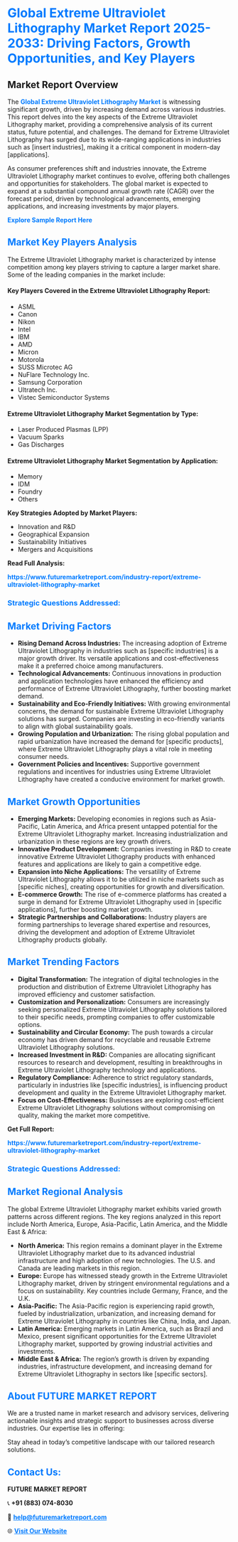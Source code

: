 <h1 style="color: #007BFF;">Global Extreme Ultraviolet Lithography Market Report 2025-2033: Driving Factors, Growth Opportunities, and Key Players</h1>

<section id="overview">
<h2>Market Report Overview</h2>
<p>The <a href="https://www.futuremarketreport.com/industry-report/extreme-ultraviolet-lithography-market" style="color: #007BFF; text-decoration: none;"><strong>Global Extreme Ultraviolet Lithography Market</strong></a> is witnessing significant growth, driven by increasing demand across various industries. This report delves into the key aspects of the Extreme Ultraviolet Lithography market, providing a comprehensive analysis of its current status, future potential, and challenges. The demand for Extreme Ultraviolet Lithography has surged due to its wide-ranging applications in industries such as [insert industries], making it a critical component in modern-day [applications].</p>
<p>As consumer preferences shift and industries innovate, the Extreme Ultraviolet Lithography market continues to evolve, offering both challenges and opportunities for stakeholders. The global market is expected to expand at a substantial compound annual growth rate (CAGR) over the forecast period, driven by technological advancements, emerging applications, and increasing investments by major players.</p>
</section>

<section id="overview">
<p><a href="https://www.futuremarketreport.com/request-sample/reportId=106454" style="color: #007BFF; text-decoration: none;"><strong>Explore Sample Report Here</strong></a></p>
</section>

<section id="key-players">
<h2 style="color: #007BFF;">Market Key Players Analysis</h2>
<p>The Extreme Ultraviolet Lithography market is characterized by intense competition among key players striving to capture a larger market share. Some of the leading companies in the market include:</p>
<h4>Key Players Covered in the Extreme Ultraviolet Lithography Report:</h4>
<ul><li>ASML</li><li>Canon</li><li>Nikon</li><li>Intel</li><li>IBM</li><li>AMD</li><li>Micron</li><li>Motorola</li><li>SUSS Microtec AG</li><li>NuFlare Technology Inc.</li><li>Samsung Corporation</li><li>Ultratech Inc.</li><li>Vistec Semiconductor Systems</li></ul>
<h4>Extreme Ultraviolet Lithography Market Segmentation by Type:</h4>
<ul><li>Laser Produced Plasmas (LPP)</li><li>Vacuum Sparks</li><li>Gas Discharges</li></ul>

<h4>Extreme Ultraviolet Lithography Market Segmentation by Application:</h4>
<ul><li>Memory</li><li>IDM</li><li>Foundry</li><li>Others</li></ul>
<p><strong>Key Strategies Adopted by Market Players:</strong></p>
<ul>
<li>Innovation and R&D</li>
<li>Geographical Expansion</li>
<li>Sustainability Initiatives</li>
<li>Mergers and Acquisitions</li>
</ul>
</section>

<section>
<p><strong>Read Full Analysis: </strong></p><a href="https://www.futuremarketreport.com/industry-report/extreme-ultraviolet-lithography-market" style="color: #007BFF; text-decoration: none;"><strong>https://www.futuremarketreport.com/industry-report/extreme-ultraviolet-lithography-market</strong></a>
<h3 style="color: #007BFF;">Strategic Questions Addressed:</h3>
</section>

<section id="driving-factors">
<h2 style="color: #007BFF;">Market Driving Factors</h2>
<ul>
<li><strong>Rising Demand Across Industries:</strong> The increasing adoption of Extreme Ultraviolet Lithography in industries such as [specific industries] is a major growth driver. Its versatile applications and cost-effectiveness make it a preferred choice among manufacturers.</li>
<li><strong>Technological Advancements:</strong> Continuous innovations in production and application technologies have enhanced the efficiency and performance of Extreme Ultraviolet Lithography, further boosting market demand.</li>
<li><strong>Sustainability and Eco-Friendly Initiatives:</strong> With growing environmental concerns, the demand for sustainable Extreme Ultraviolet Lithography solutions has surged. Companies are investing in eco-friendly variants to align with global sustainability goals.</li>
<li><strong>Growing Population and Urbanization:</strong> The rising global population and rapid urbanization have increased the demand for [specific products], where Extreme Ultraviolet Lithography plays a vital role in meeting consumer needs.</li>
<li><strong>Government Policies and Incentives:</strong> Supportive government regulations and incentives for industries using Extreme Ultraviolet Lithography have created a conducive environment for market growth.</li>
</ul>
</section>

<section id="growth-opportunities">
<h2 style="color: #007BFF;">Market Growth Opportunities</h2>
<ul>
<li><strong>Emerging Markets:</strong> Developing economies in regions such as Asia-Pacific, Latin America, and Africa present untapped potential for the Extreme Ultraviolet Lithography market. Increasing industrialization and urbanization in these regions are key growth drivers.</li>
<li><strong>Innovative Product Development:</strong> Companies investing in R&D to create innovative Extreme Ultraviolet Lithography products with enhanced features and applications are likely to gain a competitive edge.</li>
<li><strong>Expansion into Niche Applications:</strong> The versatility of Extreme Ultraviolet Lithography allows it to be utilized in niche markets such as [specific niches], creating opportunities for growth and diversification.</li>
<li><strong>E-commerce Growth:</strong> The rise of e-commerce platforms has created a surge in demand for Extreme Ultraviolet Lithography used in [specific applications], further boosting market growth.</li>
<li><strong>Strategic Partnerships and Collaborations:</strong> Industry players are forming partnerships to leverage shared expertise and resources, driving the development and adoption of Extreme Ultraviolet Lithography products globally.</li>
</ul>
</section>

<section id="trending-factors">
<h2 style="color: #007BFF;">Market Trending Factors</h2>
<ul>
<li><strong>Digital Transformation:</strong> The integration of digital technologies in the production and distribution of Extreme Ultraviolet Lithography has improved efficiency and customer satisfaction.</li>
<li><strong>Customization and Personalization:</strong> Consumers are increasingly seeking personalized Extreme Ultraviolet Lithography solutions tailored to their specific needs, prompting companies to offer customizable options.</li>
<li><strong>Sustainability and Circular Economy:</strong> The push towards a circular economy has driven demand for recyclable and reusable Extreme Ultraviolet Lithography solutions.</li>
<li><strong>Increased Investment in R&D:</strong> Companies are allocating significant resources to research and development, resulting in breakthroughs in Extreme Ultraviolet Lithography technology and applications.</li>
<li><strong>Regulatory Compliance:</strong> Adherence to strict regulatory standards, particularly in industries like [specific industries], is influencing product development and quality in the Extreme Ultraviolet Lithography market.</li>
<li><strong>Focus on Cost-Effectiveness:</strong> Businesses are exploring cost-efficient Extreme Ultraviolet Lithography solutions without compromising on quality, making the market more competitive.</li>
</ul>
</section>

<section>
<p><strong>Get Full Report: </strong></p><a href="https://www.futuremarketreport.com/industry-report/extreme-ultraviolet-lithography-market" style="color: #007BFF; text-decoration: none;"><strong>https://www.futuremarketreport.com/industry-report/extreme-ultraviolet-lithography-market</strong></a>
<h3 style="color: #007BFF;">Strategic Questions Addressed:</h3>
</section>


<section id="regional-analysis">
<h2 style="color: #007BFF;">Market Regional Analysis</h2>
<p>The global Extreme Ultraviolet Lithography market exhibits varied growth patterns across different regions. The key regions analyzed in this report include North America, Europe, Asia-Pacific, Latin America, and the Middle East & Africa:</p>
<ul>
<li><strong>North America:</strong> This region remains a dominant player in the Extreme Ultraviolet Lithography market due to its advanced industrial infrastructure and high adoption of new technologies. The U.S. and Canada are leading markets in this region.</li>
<li><strong>Europe:</strong> Europe has witnessed steady growth in the Extreme Ultraviolet Lithography market, driven by stringent environmental regulations and a focus on sustainability. Key countries include Germany, France, and the U.K.</li>
<li><strong>Asia-Pacific:</strong> The Asia-Pacific region is experiencing rapid growth, fueled by industrialization, urbanization, and increasing demand for Extreme Ultraviolet Lithography in countries like China, India, and Japan.</li>
<li><strong>Latin America:</strong> Emerging markets in Latin America, such as Brazil and Mexico, present significant opportunities for the Extreme Ultraviolet Lithography market, supported by growing industrial activities and investments.</li>
<li><strong>Middle East & Africa:</strong> The region’s growth is driven by expanding industries, infrastructure development, and increasing demand for Extreme Ultraviolet Lithography in sectors like [specific sectors].</li>
</ul>
</section>

<footer>
<h2 style="color: #007BFF;">About FUTURE MARKET REPORT</h2>
<p>We are a trusted name in market research and advisory services, delivering actionable insights and strategic support to businesses across diverse industries. Our expertise lies in offering:</p>

<p>Stay ahead in today’s competitive landscape with our tailored research solutions.</p>

<h2 style="color: #007BFF;">Contact Us:</h2>
<p><strong>FUTURE MARKET REPORT</strong></p>
<p>📞 <strong>+91 (883) 074-8030</strong></p>
<p>📧 <strong><a href="mailto:help@futuremarketreport.com" style="color: #007BFF;">help@futuremarketreport.com</a></strong></p>
<p>🌐 <strong><a href="https://www.futuremarketreport.com/" style="color: #007BFF;">Visit Our Website</a></strong></p>
</footer>